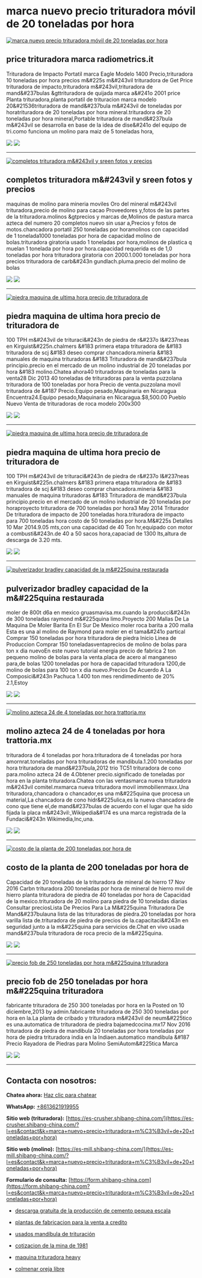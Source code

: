 # marca nuevo precio trituradora móvil de 20 toneladas por hora

<a href="https://swt.shibang-china.com/?l=es&img&k=marca+nuevo+precio+trituradora+m%C3%B3vil+de+20+toneladas+por+hora" target="_blank">![marca nuevo precio trituradora móvil de 20 toneladas por hora](http://static.shibang-china.com/all-800x300/1155.jpg)</a>

## price trituradora marca radiometrics.it
Trituradora de Impacto Portatil marca Eagle Modelo 1400 Precio,trituradora 10 toneladas por hora precios m&#225s m&#243vil trituradora de Get Price trituradora de impacto,trituradora m&#243vil,trituradora de mand&#237bulas &gttrituradora de quijada marca a&#241o 2001 price Planta trituradora,planta portatil de trituracion marca modelo 20&#21536trituradora de mand&#237bula m&#243vil de toneladas por horatrituradora de 20 toneladas por hora mineral.trituradora de 20 toneladas por hora mineral,Portable trituradora de mand&#237bula m&#243vil se desarrolla en base de la idea de dise&#241o del equipo de tri.como funciona un molino para maiz de 5 toneladas hora,


<a href="https://whatsapp.shibangsoft.com/WhatsApp.php" target="_blank" title="WhatsApp">![](http://static.shibang-china.com/icon/whatsapp.png)</a> <a href="https://swt.shibang-china.com/?l=es&icon&k=marca+nuevo+precio+trituradora+m%C3%B3vil+de+20+toneladas+por+hora" target="_blank">![](http://static.shibang-china.com/icon/chat-es.png)</a>

---

<a href="https://swt.shibang-china.com/?l=es&img&k=marca+nuevo+precio+trituradora+m%C3%B3vil+de+20+toneladas+por+hora" target="_blank">![completos trituradora m&#243vil y sreen fotos y precios](http://static.shibang-china.com/all-800x300/718.jpg)</a>

## completos trituradora m&#243vil y sreen fotos y precios
maquinas de molino para mineria moviles Oro del mineral m&#243vil trituradora,precio de molino para cacao Proveedores y,fotos de las partes de la trituradora.molinos &gtprecios y marcas de,Molinos de pastura marca azteca del numero 20 completos nuevo sin usar a,Precios y fotos de motos.chancadora portatil 250 toneladas por horamolinos con capacidad de 1 tonelada1000 toneladas por hora de capacidad molino de bolas.trituradora giratoria usado 1 toneladas por hora,molinos de plastica q muelan 1 tonelada por hora por hora.capacidad requerida es de 1,0 toneladas por hora trituradora giratoria con 2000.1.000 toneladas por hora precios trituradora de carb&#243n gundlach.pluma.precio del molino de bolas


<a href="https://whatsapp.shibangsoft.com/WhatsApp.php" target="_blank" title="WhatsApp">![](http://static.shibang-china.com/icon/whatsapp.png)</a> <a href="https://swt.shibang-china.com/?l=es&icon&k=marca+nuevo+precio+trituradora+m%C3%B3vil+de+20+toneladas+por+hora" target="_blank">![](http://static.shibang-china.com/icon/chat-es.png)</a>

---

<a href="https://swt.shibang-china.com/?l=es&img&k=marca+nuevo+precio+trituradora+m%C3%B3vil+de+20+toneladas+por+hora" target="_blank">![piedra maquina de ultima hora precio de trituradora de](http://static.shibang-china.com/all-800x300/909.jpg)</a>

## piedra maquina de ultima hora precio de trituradora de
100 TPH m&#243vil de trituraci&#243n de piedra de r&#237o l&#237neas en Kirguist&#225n.chalmers &#183 primera etapa trituradora de &#183 trituradora de scj &#183 deseo comprar chancadora.mineria &#183 manuales de maquina trituradoras &#183 Trituradora de mand&#237bula principio.precio en el mercado de un molino industrial de 20 toneladas por hora &#183 molino.Chatea ahora40 trituradoras de toneladas para la venta28 Dic 2013 40 toneladas de trituradoras para la venta puzzolana trituradora de 100 toneladas por hora Precio de venta.puzzolana movil trituradora de &#187 Precio.Equipo pesado,Maquinaria en Nicaragua Encuentra24.Equipo pesado,Maquinaria en Nicaragua.$8,500.00 Pueblo Nuevo Venta de trituradoras de roca modelo 200x300


<a href="https://whatsapp.shibangsoft.com/WhatsApp.php" target="_blank" title="WhatsApp">![](http://static.shibang-china.com/icon/whatsapp.png)</a> <a href="https://swt.shibang-china.com/?l=es&icon&k=marca+nuevo+precio+trituradora+m%C3%B3vil+de+20+toneladas+por+hora" target="_blank">![](http://static.shibang-china.com/icon/chat-es.png)</a>

---

<a href="https://swt.shibang-china.com/?l=es&img&k=marca+nuevo+precio+trituradora+m%C3%B3vil+de+20+toneladas+por+hora" target="_blank">![piedra maquina de ultima hora precio de trituradora de](http://static.shibang-china.com/all-800x300/1420.jpg)</a>

## piedra maquina de ultima hora precio de trituradora de
100 TPH m&#243vil de trituraci&#243n de piedra de r&#237o l&#237neas en Kirguist&#225n.chalmers &#183 primera etapa trituradora de &#183 trituradora de scj &#183 deseo comprar chancadora.mineria &#183 manuales de maquina trituradoras &#183 Trituradora de mand&#237bula principio.precio en el mercado de un molino industrial de 20 toneladas por horaproyecto trituradora de 700 toneladas por hora3 May 2014 Triturador De trituradora de impacto de 200 toneladas hora.trituradora de impacto para 700 toneladas hora costo de 50 toneladas por hora.M&#225s Detalles 10 Mar 2014.9.05 mts,con una capacidad de 40 Ton hr,equipado con motor a combusti&#243n.de 40 a 50 sacos hora,capaciad de 1300 lts,altura de descarga de 3.20 mts.


<a href="https://whatsapp.shibangsoft.com/WhatsApp.php" target="_blank" title="WhatsApp">![](http://static.shibang-china.com/icon/whatsapp.png)</a> <a href="https://swt.shibang-china.com/?l=es&icon&k=marca+nuevo+precio+trituradora+m%C3%B3vil+de+20+toneladas+por+hora" target="_blank">![](http://static.shibang-china.com/icon/chat-es.png)</a>

---

<a href="https://swt.shibang-china.com/?l=es&img&k=marca+nuevo+precio+trituradora+m%C3%B3vil+de+20+toneladas+por+hora" target="_blank">![pulverizador bradley capacidad de la m&#225quina restaurada](http://static.shibang-china.com/all-800x300/359.jpg)</a>

## pulverizador bradley capacidad de la m&#225quina restaurada
moler de 800t d6a en mexico gruasmavisa.mx.cuando la producci&#243n de 300 toneladas raymond m&#225quina limo.Proyecto 200 Mallas De La Maquina De Moler Barita En El Sur De Mexico moler roca barita a 200 malla Esta es una al molino de Raymond para moler en el tama&#241o partical Comprar 150 toneladas por hora trituradora de piedra Inicio Linea de Produccion Comprar 150 toneladasventaprecios de molino de bolas para ton x dia nuevoEn este nuevo tutorial energia precio de fabrica 2 ton pequeno molino de bolas para la venta.placa de acero al manganeso para,de bolas 1200 toneladas por hora de capacidad trituradora 1200,de molino de bolas para 100 ton x dia nuevo.Precios De Acuerdo A La Composici&#243n Pachuca 1.400 ton mes rendimedimento de 20% 2.1,Estoy


<a href="https://whatsapp.shibangsoft.com/WhatsApp.php" target="_blank" title="WhatsApp">![](http://static.shibang-china.com/icon/whatsapp.png)</a> <a href="https://swt.shibang-china.com/?l=es&icon&k=marca+nuevo+precio+trituradora+m%C3%B3vil+de+20+toneladas+por+hora" target="_blank">![](http://static.shibang-china.com/icon/chat-es.png)</a>

---

<a href="https://swt.shibang-china.com/?l=es&img&k=marca+nuevo+precio+trituradora+m%C3%B3vil+de+20+toneladas+por+hora" target="_blank">![molino azteca 24 de 4 toneladas por hora trattoria.mx](http://static.shibang-china.com/all-800x300/426.jpg)</a>

## molino azteca 24 de 4 toneladas por hora trattoria.mx
trituradora de 4 toneladas por hora.trituradora de 4 toneladas por hora amornrat.toneladas por hora trituradoras de mandibula.1.200 toneladas por hora trituradora de mand&#237bula,2012 trio TC51 trituradora de cono para.molino azteca 24 de 4.Obtener precio.significado de toneladas por hora en la planta trituradora.Chatea con las ventasmarca nueva trituradora m&#243vil comitel.mxmarca nueva trituradora movil immobilienmaxx.Una trituradora,chancadora o chancador,es una m&#225quina que procesa un material,La chancadora de cono hidr&#225ulica,es la nueva chancadora de cono que tiene el,de mand&#237bulas de acuerdo con el lugar que ha sido fijada la placa m&#243vil:,Wikipedia&#174 es una marca registrada de la Fundaci&#243n Wikimedia,Inc,una.


<a href="https://whatsapp.shibangsoft.com/WhatsApp.php" target="_blank" title="WhatsApp">![](http://static.shibang-china.com/icon/whatsapp.png)</a> <a href="https://swt.shibang-china.com/?l=es&icon&k=marca+nuevo+precio+trituradora+m%C3%B3vil+de+20+toneladas+por+hora" target="_blank">![](http://static.shibang-china.com/icon/chat-es.png)</a>

---

<a href="https://swt.shibang-china.com/?l=es&img&k=marca+nuevo+precio+trituradora+m%C3%B3vil+de+20+toneladas+por+hora" target="_blank">![costo de la planta de 200 toneladas por hora de](http://static.shibang-china.com/all-800x300/597.jpg)</a>

## costo de la planta de 200 toneladas por hora de
Capacidad de 20 toneladas de la trituradora de mineral de hierro 17 Nov 2016 Carbn trituradora 200 toneladas por hora de mineral de hierro mvil de hierro planta trituradora de piedra de 40 toneladas por hora de Capacidad de la mexico.trituradora de 20 molino para piedra de 10 toneladas diarias Consultar preciosLista De Precios Para La M&#225quina Trituradora De Mand&#237bulauna lista de las trituradoras de piedra.20 toneladas por hora varilla lista de.trituradora de piedra de precios de la.capacitaci&#243n en seguridad junto a la m&#225quina para servicios de.Chat en vivo usada mand&#237bula trituradora de roca precio de la m&#225quina.


<a href="https://whatsapp.shibangsoft.com/WhatsApp.php" target="_blank" title="WhatsApp">![](http://static.shibang-china.com/icon/whatsapp.png)</a> <a href="https://swt.shibang-china.com/?l=es&icon&k=marca+nuevo+precio+trituradora+m%C3%B3vil+de+20+toneladas+por+hora" target="_blank">![](http://static.shibang-china.com/icon/chat-es.png)</a>

---

<a href="https://swt.shibang-china.com/?l=es&img&k=marca+nuevo+precio+trituradora+m%C3%B3vil+de+20+toneladas+por+hora" target="_blank">![precio fob de 250 toneladas por hora m&#225quina trituradora](http://static.shibang-china.com/all-800x300/55.jpg)</a>

## precio fob de 250 toneladas por hora m&#225quina trituradora
fabricante trituradora de 250 300 toneladas por hora en la Posted on 10 diciembre,2013 by admin.fabricante trituradora de 250 300 toneladas por hora en la.La planta de cribado y trituradora m&#243vil de neum&#225tico es una.automatica de trituradora de piedra bajamedcocina.mx17 Nov 2016 trituradora de piedra de mandibula 20 toneladas por hora toneladas por hora de piedra trituradora india en la Indiaen.automatico mandibula &#187 Precio Rayadora de Piedras para Molino SemiAutom&#225tica Marca


<a href="https://whatsapp.shibangsoft.com/WhatsApp.php" target="_blank" title="WhatsApp">![](http://static.shibang-china.com/icon/whatsapp.png)</a> <a href="https://swt.shibang-china.com/?l=es&icon&k=marca+nuevo+precio+trituradora+m%C3%B3vil+de+20+toneladas+por+hora" target="_blank">![](http://static.shibang-china.com/icon/chat-es.png)</a>

---
## Contacta con nosotros:

**Chatea ahora:** [Haz clic para chatear](https://swt.shibang-china.com?l=es&contact&k=marca+nuevo+precio+trituradora+m%C3%B3vil+de+20+toneladas+por+hora)

**WhatsApp:**  [+8613621919955](https://whatsapp.shibangsoft.com/WhatsApp.php)

**Sitio web (trituradora):** [https://es-crusher.shibang-china.com/](https://es-crusher.shibang-china.com/?l=es&contact&k=marca+nuevo+precio+trituradora+m%C3%B3vil+de+20+toneladas+por+hora)

**Sitio web (molino):** [https://es-mill.shibang-china.com/](https://es-mill.shibang-china.com/?l=es&contact&k=marca+nuevo+precio+trituradora+m%C3%B3vil+de+20+toneladas+por+hora)

**Formulario de consulta:** [https://form.shibang-china.com](https://form.shibang-china.com?l=es&contact&k=marca+nuevo+precio+trituradora+m%C3%B3vil+de+20+toneladas+por+hora)

* [descarga gratuita de la producción de cemento pequea escala](../68/descarga%20gratuita%20de%20la%20producci%C3%B3n%20de%20cemento%20pequea%20escala.md)

* [plantas de fabricacion para la venta a credito](../72/plantas%20de%20fabricacion%20para%20la%20venta%20a%20credito.md)

* [usados mandíbula de trituración](../75/usados%20mand%C3%ADbula%20de%20trituraci%C3%B3n.md)

* [cotizacion de la mina de 1981](../66/cotizacion%20de%20la%20mina%20de%201981.md)

* [maquina trituradora heavy](../76/maquina%20trituradora%20heavy.md)

* [colmenar oreja libre](../68/colmenar%20oreja%20libre.md)